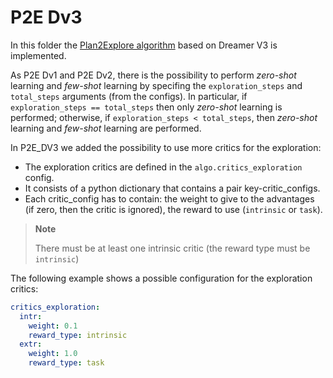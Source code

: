 # P2E Dv3
In this folder the [Plan2Explore algorithm](https://arxiv.org/abs/2005.05960) based on Dreamer V3 is implemented.

As P2E Dv1 and P2E Dv2, there is the possibility to perform *zero-shot* learning and *few-shot* learning by specifing the `exploration_steps` and `total_steps` arguments (from the configs). In particular, if `exploration_steps == total_steps` then only *zero-shot* learning is performed; otherwise, if `exploration_steps < total_steps`, then *zero-shot* learning and *few-shot* learning are performed.

In P2E_DV3 we added the possibility to use more critics for the exploration:
* The exploration critics are defined in the `algo.critics_exploration` config.
* It consists of a python dictionary that contains a pair key-critic_configs.
* Each critic_config has to contain: the weight to give to the advantages (if zero, then the critic is ignored), the reward to use (`intrinsic` or `task`).

> **Note**
>
> There must be at least one intrinsic critic (the reward type must be `intrinsic`)

The following example shows a possible configuration for the exploration critics:
```yaml
critics_exploration:
  intr:
    weight: 0.1
    reward_type: intrinsic
  extr:
    weight: 1.0
    reward_type: task
```